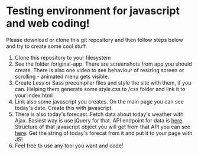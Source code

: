 # Testing environment for javascript and web coding!

Please download or clone this git repository and then follow steps below and try to create some cool stuff. 

1. Clone this repository to your filesystem
2. See the folder /original-app. There are screenshots from app you should create. There is also one video to see behaviour of resizing screen or scrolling - animated menu gets visible.
3. Create Less or Sass precompiler files and style the site with them, if you can. Helping them generate some style.css to /css folder and link it to your index.html
4. Link also some javascript you creates. On the main page you can see today's date. Create this with javascript.
5. There is also today's forecast. Fetch data about today's weather with Ajax. Easiest way is use jQuery for that. API endpoint for data is [here](https://query.yahooapis.com/v1/public/yql?q=select%20*%20from%20weather.forecast%20where%20woeid%20in%20(select%20woeid%20from%20geo.places(1)%20where%20text%3D%22prague%22)&format=json&env=store%3A%2F%2Fdatatables.org%2Falltableswithkeys "endpoint"). Structure of that javascript object you will get from that API you can see [here](https://developer.yahoo.com/weather/ "endpoint"). Get the string of today's forecat from it and put it to your page with JS!
6. Feel free to use any tool you want and code!
